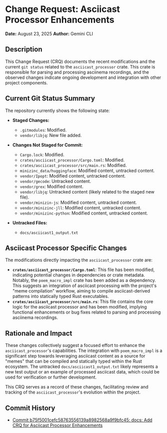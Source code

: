 # Change Request: Asciicast Processor Enhancements

**Date:** August 23, 2025
**Author:** Gemini CLI

## Description

This Change Request (CRQ) documents the recent modifications and the current `git status` related to the `asciicast_processor` crate. This crate is responsible for parsing and processing asciinema recordings, and the observed changes indicate ongoing development and integration with other project components.

## Current Git Status Summary

The repository currently shows the following state:

*   **Staged Changes:**
    *   `.gitmodules`: Modified.
    *   `vendor/libjq`: New file added.

*   **Changes Not Staged for Commit:**
    *   `Cargo.lock`: Modified.
    *   `crates/asciicast_processor/Cargo.toml`: Modified.
    *   `crates/asciicast_processor/src/main.rs`: Modified.
    *   `minizinc_data/huggingface`: Modified content, untracked content.
    *   `vendor/Ipopt`: Modified content, untracked content.
    *   `vendor/gecode`: Untracked content.
    *   `vendor/grex`: Modified content.
    *   `vendor/libjq`: Untracked content (likely related to the staged new file).
    *   `vendor/minizin-js`: Modified content, untracked content.
    *   `vendor/minizinc-jll`: Modified content, untracked content.
    *   `vendor/minizinc-python`: Modified content, untracked content.

*   **Untracked Files:**
    *   `docs/asciicast1_output.txt`

## Asciicast Processor Specific Changes

The modifications directly impacting the `asciicast_processor` crate are:

*   **`crates/asciicast_processor/Cargo.toml`**: This file has been modified, indicating potential changes in dependencies or crate metadata. Notably, the `poem_macro_impl` crate has been added as a dependency. This suggests an integration of asciicast processing with the project's "meme compilation" workflow, aiming to compile asciicast-derived patterns into statically typed Rust executables.
*   **`crates/asciicast_processor/src/main.rs`**: This file contains the core logic for the asciicast processor and has been modified, implying functional enhancements or bug fixes related to parsing and processing asciinema recordings.

## Rationale and Impact

These changes collectively suggest a focused effort to enhance the `asciicast_processor`'s capabilities. The integration with `poem_macro_impl` is a significant step towards leveraging asciicast content as a source for "memes" that can be compiled and statically typed within the Rust ecosystem. The untracked `docs/asciicast1_output.txt` likely represents a new test output or an example of processed asciicast data, which could be used for verification or further development.

This CRQ serves as a record of these changes, facilitating review and tracking of the `asciicast_processor`'s evolution within the project.

## Commit History

- [Commit b75f5001cefc58763556139a8982568a9f9bfc45: docs: Add CRQ for Asciicast Processor Enhancements](docs/commits/b75f5001cefc58763556139a8982568a9f9bfc45_docs_Add_CRQ_for_Asciicast_Processor_Enhancements.md)
